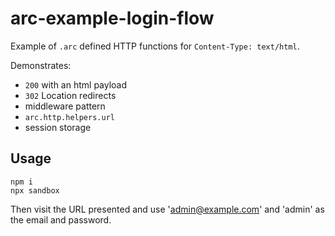 # arc-example-login-flow

Example of `.arc` defined HTTP functions for `Content-Type: text/html`.

Demonstrates:

- `200` with an html payload
- `302` Location redirects
- middleware pattern
- `arc.http.helpers.url`
- session storage


## Usage

    npm i
    npx sandbox

Then visit the URL presented and use 'admin@example.com' and 'admin' as the email and password.
